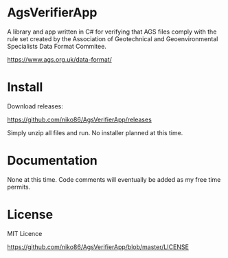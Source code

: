 # AgsVerifierApp

A library and app written in C# for verifying that AGS files comply with the rule set created by the Association of Geotechnical and Geoenvironmental Specialists Data Format Commitee.

https://www.ags.org.uk/data-format/

# Install
Download releases:

https://github.com/niko86/AgsVerifierApp/releases

Simply unzip all files and run. No installer planned at this time.

# Documentation
None at this time. Code comments will eventually be added as my free time permits.

# License
MIT Licence

https://github.com/niko86/AgsVerifierApp/blob/master/LICENSE
